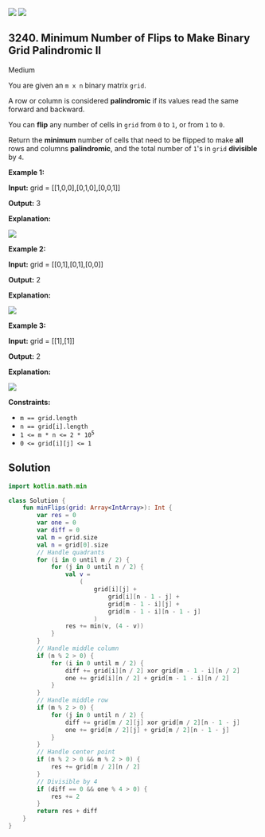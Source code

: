 [![](https://img.shields.io/github/stars/javadev/LeetCode-in-Kotlin?label=Stars&style=flat-square)](https://github.com/javadev/LeetCode-in-Kotlin)
[![](https://img.shields.io/github/forks/javadev/LeetCode-in-Kotlin?label=Fork%20me%20on%20GitHub%20&style=flat-square)](https://github.com/javadev/LeetCode-in-Kotlin/fork)

## 3240\. Minimum Number of Flips to Make Binary Grid Palindromic II

Medium

You are given an `m x n` binary matrix `grid`.

A row or column is considered **palindromic** if its values read the same forward and backward.

You can **flip** any number of cells in `grid` from `0` to `1`, or from `1` to `0`.

Return the **minimum** number of cells that need to be flipped to make **all** rows and columns **palindromic**, and the total number of `1`'s in `grid` **divisible** by `4`.

**Example 1:**

**Input:** grid = \[\[1,0,0],[0,1,0],[0,0,1]]

**Output:** 3

**Explanation:**

![](https://assets.leetcode.com/uploads/2024/08/01/image.png)

**Example 2:**

**Input:** grid = \[\[0,1],[0,1],[0,0]]

**Output:** 2

**Explanation:**

![](https://assets.leetcode.com/uploads/2024/07/08/screenshot-from-2024-07-09-01-37-48.png)

**Example 3:**

**Input:** grid = \[\[1],[1]]

**Output:** 2

**Explanation:**

![](https://assets.leetcode.com/uploads/2024/08/01/screenshot-from-2024-08-01-23-05-26.png)

**Constraints:**

*   `m == grid.length`
*   `n == grid[i].length`
*   <code>1 <= m * n <= 2 * 10<sup>5</sup></code>
*   `0 <= grid[i][j] <= 1`

## Solution

```kotlin
import kotlin.math.min

class Solution {
    fun minFlips(grid: Array<IntArray>): Int {
        var res = 0
        var one = 0
        var diff = 0
        val m = grid.size
        val n = grid[0].size
        // Handle quadrants
        for (i in 0 until m / 2) {
            for (j in 0 until n / 2) {
                val v =
                    (
                        grid[i][j] +
                            grid[i][n - 1 - j] +
                            grid[m - 1 - i][j] +
                            grid[m - 1 - i][n - 1 - j]
                        )
                res += min(v, (4 - v))
            }
        }
        // Handle middle column
        if (n % 2 > 0) {
            for (i in 0 until m / 2) {
                diff += grid[i][n / 2] xor grid[m - 1 - i][n / 2]
                one += grid[i][n / 2] + grid[m - 1 - i][n / 2]
            }
        }
        // Handle middle row
        if (m % 2 > 0) {
            for (j in 0 until n / 2) {
                diff += grid[m / 2][j] xor grid[m / 2][n - 1 - j]
                one += grid[m / 2][j] + grid[m / 2][n - 1 - j]
            }
        }
        // Handle center point
        if (n % 2 > 0 && m % 2 > 0) {
            res += grid[m / 2][n / 2]
        }
        // Divisible by 4
        if (diff == 0 && one % 4 > 0) {
            res += 2
        }
        return res + diff
    }
}
```
